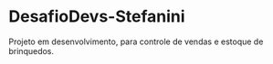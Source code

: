 # DesafioDevs-Stefanini
Projeto em desenvolvimento, para controle de vendas e estoque de brinquedos.
